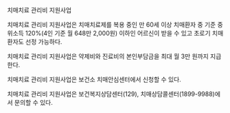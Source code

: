 치매치료 관리비 지원사업

치매치료 관리비 지원사업은 치매치료제를 복용 중인 만 60세 이상 치매환자 중 기준 중위소득 120%(4인 기준 월 648만 2,000원) 이하인 어르신이 받을 수 있고 초로기 치매환자도 선정 가능하다.

치매치료 관리비 지원사업은 약제비와 진료비의 본인부담금을 최대 월 3만 원까지 지급한다.

치매치료 관리비 지원사업은 보건소 치매안심센터에서 신청할 수 있다.

치매치료 관리비 지원사업은 보건복지상담센터(129), 치매상담콜센터(1899-9988)에서 문의할 수 있다.